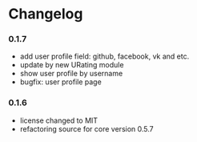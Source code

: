 # Changelog

### 0.1.7

- add user profile field: github, facebook, vk and etc.
- update by new URating module
- show user profile by username
- bugfix: user profile page

### 0.1.6

- license changed to MIT
- refactoring source for core version 0.5.7
